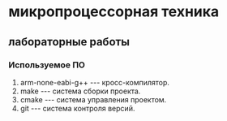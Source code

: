 # микропроцессорная техника
## лабораторные работы

### Используемое ПО
1. arm-none-eabi-g++ --- кросс-компилятор.
1. make --- система сборки проекта.
1. cmake --- система управления проектом.
1. git --- система контроля версий.
